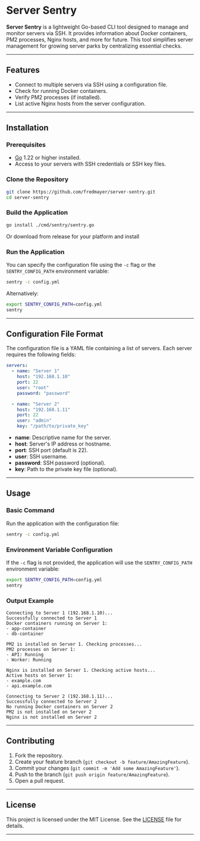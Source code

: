 
# Server Sentry

**Server Sentry** is a lightweight Go-based CLI tool designed to manage and monitor servers via SSH. It provides information about Docker containers, PM2 processes, Nginx hosts, and more for future. This tool simplifies server management for growing server parks by centralizing essential checks.

---

## Features

- Connect to multiple servers via SSH using a configuration file.
- Check for running Docker containers.
- Verify PM2 processes (if installed).
- List active Nginx hosts from the server configuration.

---

## Installation

### Prerequisites

- [Go](https://golang.org/doc/install) 1.22 or higher installed.
- Access to your servers with SSH credentials or SSH key files.

### Clone the Repository

```bash
git clone https://github.com/fredmayer/server-sentry.git
cd server-sentry
```

### Build the Application

```bash
go install ./cmd/sentry/sentry.go
```

Or download from release for your platform and install

### Run the Application

You can specify the configuration file using the `-c` flag or the `SENTRY_CONFIG_PATH` environment variable:

```bash
sentry -c config.yml
```

Alternatively:

```bash
export SENTRY_CONFIG_PATH=config.yml
sentry
```

---

## Configuration File Format

The configuration file is a YAML file containing a list of servers. Each server requires the following fields:

```yaml
servers:
  - name: "Server 1"
    host: "192.168.1.10"
    port: 22
    user: "root"
    password: "password"

  - name: "Server 2"
    host: "192.168.1.11"
    port: 22
    user: "admin"
    key: "/path/to/private_key"
```

- **name**: Descriptive name for the server.
- **host**: Server's IP address or hostname.
- **port**: SSH port (default is 22).
- **user**: SSH username.
- **password**: SSH password (optional).
- **key**: Path to the private key file (optional).

---

## Usage

### Basic Command

Run the application with the configuration file:

```bash
sentry -c config.yml
```

### Environment Variable Configuration

If the `-c` flag is not provided, the application will use the `SENTRY_CONFIG_PATH` environment variable:

```bash
export SENTRY_CONFIG_PATH=config.yml
sentry
```

### Output Example

```plaintext
Connecting to Server 1 (192.168.1.10)...
Successfully connected to Server 1
Docker containers running on Server 1:
- app-container
- db-container

PM2 is installed on Server 1. Checking processes...
PM2 processes on Server 1:
- API: Running
- Worker: Running

Nginx is installed on Server 1. Checking active hosts...
Active hosts on Server 1:
- example.com
- api.example.com

Connecting to Server 2 (192.168.1.11)...
Successfully connected to Server 2
No running Docker containers on Server 2
PM2 is not installed on Server 2
Nginx is not installed on Server 2
```

---

## Contributing

1. Fork the repository.
2. Create your feature branch (`git checkout -b feature/AmazingFeature`).
3. Commit your changes (`git commit -m 'Add some AmazingFeature'`).
4. Push to the branch (`git push origin feature/AmazingFeature`).
5. Open a pull request.

---

## License

This project is licensed under the MIT License. See the [LICENSE](LICENSE) file for details.

---

